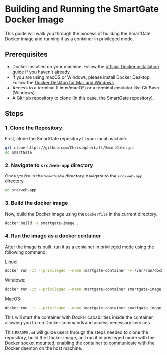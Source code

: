 # Building and Running the SmartGate Docker Image

This guide will walk you through the process of building the SmartGate Docker image and running it as a container in privileged mode.

## Prerequisites

- Docker installed on your machine. Follow the [official Docker installation guide](https://docs.docker.com/get-docker/) if you haven't already.
- If you are using macOS or Windows, please install Docker Desktop. Follow the [Docker Desktop for Mac and Windows](https://www.docker.com/products/docker-desktop)
- Access to a terminal (Linux/macOS) or a terminal emulator like Git Bash (Windows).
- A GitHub repository to clone (in this case, the SmartGate repository).

## Steps

### 1. Clone the Repository

First, clone the SmartGate repository to your local machine.

```bash
git clone https://github.com/ChristopherLaff/SmartGate.git
cd SmartGate
```
### 2. Navigate to `src/web-app` directory
Once you're in the `SmartGate` directory, navigate to the `src/web-app` directory.

```bash
cd src/web-app
```
### 3. Build the docker image 
Now, build the Docker image using the `Dockerfile` in the current directory.

```bash
docker build -t smartgate-image .
```
### 4. Run the image as a docker container
After the image is built, run it as a container in privileged mode using the following command:

Linux:
```bash
docker run -it --privileged --name smartgate-container -v /var/run/docker.sock:/var/run/docker.sock smartgate-image
```

Windows:
```bash
docker run -it --privileged --name smartgate-container smartgate-image
```

MacOS:
```bash
docker run -it --privileged --name smartgate-container smartgate-image
```

This will start the container with Docker capabilities inside the container, allowing you to run Docker commands and access necessary services.

This `README.md` will guide users through the steps needed to clone the repository, build the Docker image, and run it in privileged mode with the Docker socket mounted, enabling the container to communicate with the Docker daemon on the host machine.

